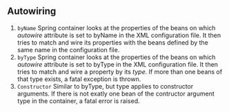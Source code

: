 ## Autowiring
1. `byName` Spring container looks at the properties of the beans on which *autowire* attribute is set to byName in the XML configuration file. It then tries to match and wire its properties with the beans defined by the same name in the configuration file.
2. `byType` Spring container looks at the properties of the beans on which *autowire* attribute is set to byType in the XML configuration file. It then tries to match and wire a property by its *type*. If more than one beans of that type exists, a fatal exception is thrown.
3. `Constructor` Similar to byType, but type applies to constructor arguments. If there is not exatly one bean of the contructor argument type in the container, a fatal error is raised.
